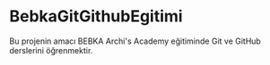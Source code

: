 # BebkaGitGithubEgitimi
Bu projenin amacı BEBKA Archi's Academy eğitiminde Git ve GitHub derslerini öğrenmektir.
